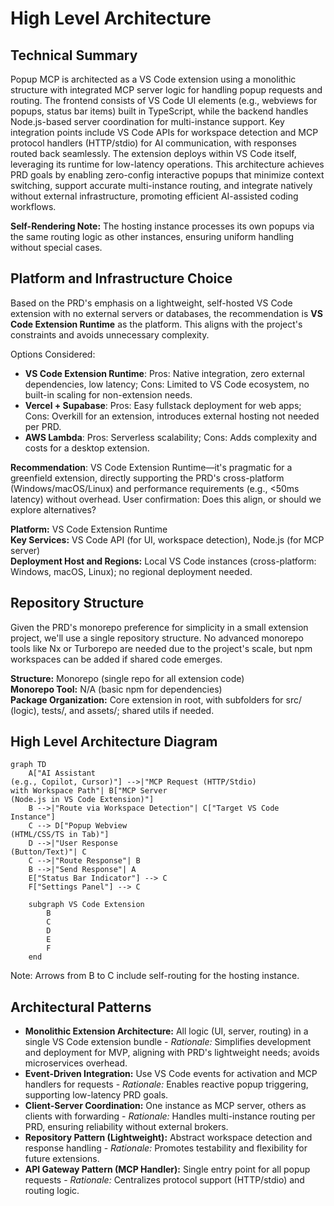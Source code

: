 # High Level Architecture

## Technical Summary
Popup MCP is architected as a VS Code extension using a monolithic structure with integrated MCP server logic for handling popup requests and routing. The frontend consists of VS Code UI elements (e.g., webviews for popups, status bar items) built in TypeScript, while the backend handles Node.js-based server coordination for multi-instance support. Key integration points include VS Code APIs for workspace detection and MCP protocol handlers (HTTP/stdio) for AI communication, with responses routed back seamlessly. The extension deploys within VS Code itself, leveraging its runtime for low-latency operations. This architecture achieves PRD goals by enabling zero-config interactive popups that minimize context switching, support accurate multi-instance routing, and integrate natively without external infrastructure, promoting efficient AI-assisted coding workflows.

**Self-Rendering Note:** The hosting instance processes its own popups via the same routing logic as other instances, ensuring uniform handling without special cases.

## Platform and Infrastructure Choice
Based on the PRD's emphasis on a lightweight, self-hosted VS Code extension with no external servers or databases, the recommendation is **VS Code Extension Runtime** as the platform. This aligns with the project's constraints and avoids unnecessary complexity.

Options Considered:
- **VS Code Extension Runtime**: Pros: Native integration, zero external dependencies, low latency; Cons: Limited to VS Code ecosystem, no built-in scaling for non-extension needs.
- **Vercel + Supabase**: Pros: Easy fullstack deployment for web apps; Cons: Overkill for an extension, introduces external hosting not needed per PRD.
- **AWS Lambda**: Pros: Serverless scalability; Cons: Adds complexity and costs for a desktop extension.

**Recommendation**: VS Code Extension Runtime—it's pragmatic for a greenfield extension, directly supporting the PRD's cross-platform (Windows/macOS/Linux) and performance requirements (e.g., <50ms latency) without overhead. User confirmation: Does this align, or should we explore alternatives?

**Platform:** VS Code Extension Runtime  
**Key Services:** VS Code API (for UI, workspace detection), Node.js (for MCP server)  
**Deployment Host and Regions:** Local VS Code instances (cross-platform: Windows, macOS, Linux); no regional deployment needed.

## Repository Structure
Given the PRD's monorepo preference for simplicity in a small extension project, we'll use a single repository structure. No advanced monorepo tools like Nx or Turborepo are needed due to the project's scale, but npm workspaces can be added if shared code emerges.

**Structure:** Monorepo (single repo for all extension code)  
**Monorepo Tool:** N/A (basic npm for dependencies)  
**Package Organization:** Core extension in root, with subfolders for src/ (logic), tests/, and assets/; shared utils if needed.

## High Level Architecture Diagram
```mermaid
graph TD
    A["AI Assistant
(e.g., Copilot, Cursor)"] -->|"MCP Request (HTTP/Stdio)
with Workspace Path"| B["MCP Server
(Node.js in VS Code Extension)"]
    B -->|"Route via Workspace Detection"| C["Target VS Code Instance"]
    C --> D["Popup Webview
(HTML/CSS/TS in Tab)"]
    D -->|"User Response
(Button/Text)"| C
    C -->|"Route Response"| B
    B -->|"Send Response"| A
    E["Status Bar Indicator"] --> C
    F["Settings Panel"] --> C

    subgraph VS Code Extension
        B
        C
        D
        E
        F
    end
```

Note: Arrows from B to C include self-routing for the hosting instance.

## Architectural Patterns
- **Monolithic Extension Architecture:** All logic (UI, server, routing) in a single VS Code extension bundle - _Rationale:_ Simplifies development and deployment for MVP, aligning with PRD's lightweight needs; avoids microservices overhead.
- **Event-Driven Integration:** Use VS Code events for activation and MCP handlers for requests - _Rationale:_ Enables reactive popup triggering, supporting low-latency PRD goals.
- **Client-Server Coordination:** One instance as MCP server, others as clients with forwarding - _Rationale:_ Handles multi-instance routing per PRD, ensuring reliability without external brokers.
- **Repository Pattern (Lightweight):** Abstract workspace detection and response handling - _Rationale:_ Promotes testability and flexibility for future extensions.
- **API Gateway Pattern (MCP Handler):** Single entry point for all popup requests - _Rationale:_ Centralizes protocol support (HTTP/stdio) and routing logic.
